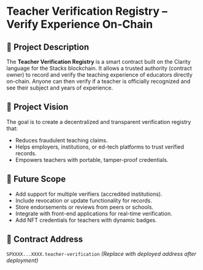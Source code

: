 # Teacher Verification Registry – Verify Experience On-Chain

## 🧠 Project Description

The **Teacher Verification Registry** is a smart contract built on the Clarity language for the Stacks blockchain. It allows a trusted authority (contract owner) to record and verify the teaching experience of educators directly on-chain. Anyone can then verify if a teacher is officially recognized and see their subject and years of experience.

## 🎯 Project Vision

The goal is to create a decentralized and transparent verification registry that:

- Reduces fraudulent teaching claims.
- Helps employers, institutions, or ed-tech platforms to trust verified records.
- Empowers teachers with portable, tamper-proof credentials.

## 🔭 Future Scope

- Add support for multiple verifiers (accredited institutions).
- Include revocation or update functionality for records.
- Store endorsements or reviews from peers or schools.
- Integrate with front-end applications for real-time verification.
- Add NFT credentials for teachers with dynamic badges.

## 📍 Contract Address

`SPXXXX...XXXX.teacher-verification` *(Replace with deployed address after deployment)*

